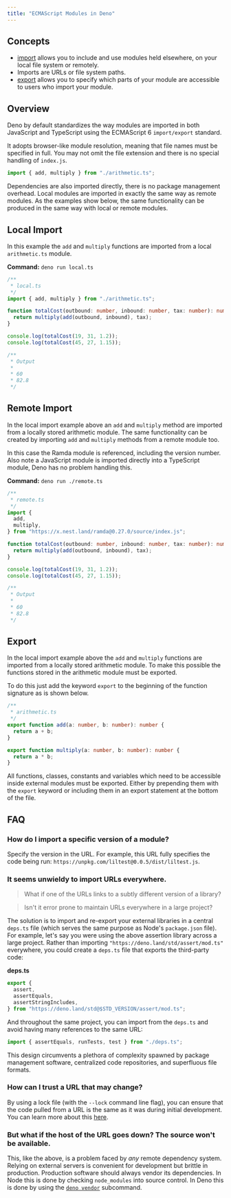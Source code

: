 ```yaml
---
title: "ECMAScript Modules in Deno"
---
```


## Concepts

- [import](https://developer.mozilla.org/en-US/docs/Web/JavaScript/Reference/Statements/import)
  allows you to include and use modules held elsewhere, on your local file
  system or remotely.
- Imports are URLs or file system paths.
- [export](https://developer.mozilla.org/en-US/docs/Web/JavaScript/Reference/Statements/export)
  allows you to specify which parts of your module are accessible to users who
  import your module.

## Overview

Deno by default standardizes the way modules are imported in both JavaScript and
TypeScript using the ECMAScript 6 `import/export` standard.

It adopts browser-like module resolution, meaning that file names must be
specified in full. You may not omit the file extension and there is no special
handling of `index.js`.

```js
import { add, multiply } from "./arithmetic.ts";
```

Dependencies are also imported directly, there is no package management
overhead. Local modules are imported in exactly the same way as remote modules.
As the examples show below, the same functionality can be produced in the same
way with local or remote modules.

## Local Import

In this example the `add` and `multiply` functions are imported from a local
`arithmetic.ts` module.

**Command:** `deno run local.ts`

```ts
/**
 * local.ts
 */
import { add, multiply } from "./arithmetic.ts";

function totalCost(outbound: number, inbound: number, tax: number): number {
  return multiply(add(outbound, inbound), tax);
}

console.log(totalCost(19, 31, 1.2));
console.log(totalCost(45, 27, 1.15));

/**
 * Output
 *
 * 60
 * 82.8
 */
```

## Remote Import

In the local import example above an `add` and `multiply` method are imported
from a locally stored arithmetic module. The same functionality can be created
by importing `add` and `multiply` methods from a remote module too.

In this case the Ramda module is referenced, including the version number. Also
note a JavaScript module is imported directly into a TypeScript module, Deno has
no problem handling this.

**Command:** `deno run ./remote.ts`

```ts
/**
 * remote.ts
 */
import {
  add,
  multiply,
} from "https://x.nest.land/ramda@0.27.0/source/index.js";

function totalCost(outbound: number, inbound: number, tax: number): number {
  return multiply(add(outbound, inbound), tax);
}

console.log(totalCost(19, 31, 1.2));
console.log(totalCost(45, 27, 1.15));

/**
 * Output
 *
 * 60
 * 82.8
 */
```

## Export

In the local import example above the `add` and `multiply` functions are
imported from a locally stored arithmetic module. To make this possible the
functions stored in the arithmetic module must be exported.

To do this just add the keyword `export` to the beginning of the function
signature as is shown below.

```ts
/**
 * arithmetic.ts
 */
export function add(a: number, b: number): number {
  return a + b;
}

export function multiply(a: number, b: number): number {
  return a * b;
}
```

All functions, classes, constants and variables which need to be accessible
inside external modules must be exported. Either by prepending them with the
`export` keyword or including them in an export statement at the bottom of the
file.

## FAQ

### How do I import a specific version of a module?

Specify the version in the URL. For example, this URL fully specifies the code
being run: `https://unpkg.com/liltest@0.0.5/dist/liltest.js`.

### It seems unwieldy to import URLs everywhere.

> What if one of the URLs links to a subtly different version of a library?

> Isn't it error prone to maintain URLs everywhere in a large project?

The solution is to import and re-export your external libraries in a central
`deps.ts` file (which serves the same purpose as Node's `package.json` file).
For example, let's say you were using the above assertion library across a large
project. Rather than importing `"https://deno.land/std/assert/mod.ts"`
everywhere, you could create a `deps.ts` file that exports the third-party code:

**deps.ts**

```ts
export {
  assert,
  assertEquals,
  assertStringIncludes,
} from "https://deno.land/std@$STD_VERSION/assert/mod.ts";
```

And throughout the same project, you can import from the `deps.ts` and avoid
having many references to the same URL:

```ts
import { assertEquals, runTests, test } from "./deps.ts";
```

This design circumvents a plethora of complexity spawned by package management
software, centralized code repositories, and superfluous file formats.

### How can I trust a URL that may change?

By using a lock file (with the `--lock` command line flag), you can ensure that
the code pulled from a URL is the same as it was during initial development. You
can learn more about this [here](./integrity_checking.md).

### But what if the host of the URL goes down? The source won't be available.

This, like the above, is a problem faced by _any_ remote dependency system.
Relying on external servers is convenient for development but brittle in
production. Production software should always vendor its dependencies. In Node
this is done by checking `node_modules` into source control. In Deno this is
done by using the [`deno vendor`](../../tools/vendor.md) subcommand.
